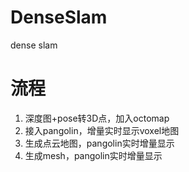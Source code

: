 # DenseSlam
dense slam

# 流程
1. 深度图+pose转3D点，加入octomap
2. 接入pangolin，增量实时显示voxel地图
3. 生成点云地图，pangolin实时增量显示
4. 生成mesh，pangolin实时增量显示
